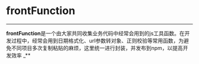 # frontFunction
---
**frontFunction**是一个由大家共同收集业务代码中经常会用到的js工具函数。在开发过程中，经常会用到日期格式化、url参数转对象、正则校验等常用函数，为避免不同项目多次复制粘贴的麻烦，这里统一进行封装，并发布到npm，以提高开发效率
_**